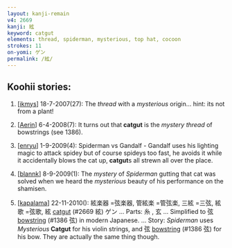 ```yaml
---
layout: kanji-remain
v4: 2669
kanji: 絃
keyword: catgut
elements: thread, spiderman, mysterious, top hat, cocoon
strokes: 11
on-yomi: ゲン
permalink: /絃/
---
```


## Koohii stories: 

1) [<a href="http://kanji.koohii.com/profile/ikmys">ikmys</a>] 18-7-2007(27): The <em>thread</em> with a <em>mysterious</em> origin... hint: its not from a plant!

2) [<a href="http://kanji.koohii.com/profile/Aerin">Aerin</a>] 6-4-2008(7): It turns out that<strong> catgut</strong> is the <em>mystery thread</em> of bowstrings (see 1386).

3) [<a href="http://kanji.koohii.com/profile/enryu">enryu</a>] 1-9-2009(4): Spiderman vs Gandalf - Gandalf uses his lighting magic to attack spidey but of course spideys too fast, he avoids it while it accidentally blows the cat up,<strong> catgut</strong>s all strewn all over the place.

4) [<a href="http://kanji.koohii.com/profile/blannk">blannk</a>] 8-9-2009(1): The <em>mystery</em> of <em>Spiderman</em> gutting that cat was solved when we heard the <em>mysterious</em> beauty of his performance on the shamisen.

5) [<a href="http://kanji.koohii.com/profile/kapalama">kapalama</a>] 22-11-2010(): 絃楽器 =弦楽器, 管絃楽 =管弦楽, 三絃 =三弦, 絃歌 =弦歌, 絃 <a href="../v4/2669.html">catgut</a> (#2669 絃) ゲン ... Parts: 糸 , 玄 ... Simplified to 弦 <a href="../v4/1386.html">bowstring</a> (#1386 弦) in modern Japanese. ... Story: <em>Spiderman</em> uses <em>Mysterious</em><strong> Catgut</strong> for his violin strings, and 弦 <a href="../v4/1386.html">bowstring</a> (#1386 弦) for his bow. They are actually the same thing though.

